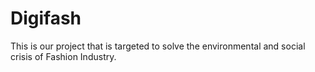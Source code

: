 # Digifash

This is our project that is targeted to solve the environmental and social crisis of Fashion Industry.
